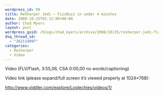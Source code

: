 ```yaml
---
wordpress_id: 99
title: ReSharper Jedi – FizzBuzz in under 4 minutes
date: 2008-10-25T05:12:00+00:00
author: Chad Myers
layout: post
wordpress_guid: /blogs/chad_myers/archive/2008/10/25/resharper-jedi-fizzbuzz-in-under-4-minutes.aspx
dsq_thread_id:
  - "262114097"
categories:
  - Resharper
  - Video
---
```

Video (FLV/Flash, 3:55,06, CSA 0:00,00 no words/captioning)

Video link (please expand/full screen it’s viewed properly at 1024&#215;768):

<http://www.viddler.com/explore/Lostechies/videos/1/>&#160; 

&#160;